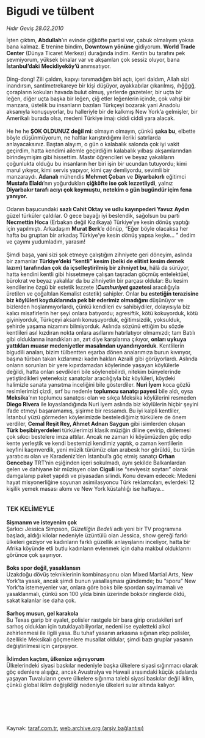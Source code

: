 # Bigudi ve tülbent

*Hıdır Geviş 28.02.2010*

<div class="taraf_structure_2col_1zq">
<div class="margen_n">



 <p>İşten çıktım, <b>Abdullah</b>’ın evinde çiğköfte partisi var, çabuk olmalıyım yoksa bana kalmaz. <b>E</b> trenine bindim, <b>Downtown yönüne</b> gidiyorum. <b>World Trade Center</b> (Dünya Ticaret Merkezi) durağında indim. Kentin bu tarafını pek sevmiyorum, yüksek binalar var ve akşamları çok sessiz oluyor, bana <b>İstanbul’daki</b> <b>Mecidiyeköy’ü </b>anımsatıyor. <br/><br/>Ding-dong! Zili çaldım, kapıyı tanımadığım biri açtı, içeri daldım, Allah sizi inandırsın, santimetrekareye bir kişi düşüyor, ayakkabılar çıkarılmış, ıhğğgğ, çorapların kokuları havada bulut olmuş, yerlerde gazeteler, bir uçta bir leğen, diğer uçta başka bir leğen, çiğ etler leğenlerin içinde, çok vahşi bir manzara, üstelik bu insanların bazıları Türkçeyi bozarak yani Anadolu aksanıyla konuşuyorlar, bu halleriyle bir de kalkmış New York’a gelmişler, bir Amerikalı burada olsa, medeni Türkiye imajı ciddi ciddi yara alacak. <br/><br/>He he he <b>ŞOK OLDUNUZ değil mi</b>: olmayın olmayın, çünkü <b>şaka bu</b>, elbette böyle düşünmüyorum, ne haltlar karıştırdığımı ileriki satırlarda anlayacaksınız. Baştan alayım, o gün o kalabalık salonda çok iyi vakit geçirdim, hatta kendimi ailemle geçirdiğim kalabalık yılbaşı akşamlarından birindeymişim gibi hissettim. Mastır öğrencileri ve beyaz yakalıların çoğunlukta olduğu bu insanların her biri işin bir ucundan tutuyordu; kimi marul yıkıyor, kimi servis yapıyor, kimi çay demliyordu, sevimli bir manzaraydı. <b>Adanalı </b>mühendis <b>Mehmet Çoban</b> ve <b>Diyarbakırlı</b> eğitimci <b>Mustafa Elaldı</b>’nın yoğurdukları <b>çiğköfte ise çok lezzetliydi</b>, yalnız <b>Diyarbakır tarafı acıyı çok koymuştu, netekim o gün bugündür içim fena yanıyor. </b><br/><br/>Odanın başucundaki <b>sazlı Cahit Oktay ve udlu kayınpederi Yavuz</b> <b>Aydın</b> güzel türküler çaldılar. O gece bayağı iyi beslendik, sağolsun bu parti <b>Necmettin Hoca</b> (Erbakan değil Kızılkaya) Türkiye’ye kesin dönüş yaptığı için yapılmıştı. Arkadaşım <b>Murat Berk</b>’e dönüp, “Eğer böyle olacaksa her hafta bu gruptan bir arkadaş Türkiye’ye kesin dönüş yapsa keşke... ” dedim ve çayımı yudumladım, yarasın! <br/><br/>Şimdi başa, yani sizi şok etmeye çalıştığım zihniyete geri döneyim, aslında bir zamanlar <b>Türkiye’deki “kentli” kesim (belki de elitist kesim demek lazım) tarafından çok da içselleştirilmiş bir zihniyet bu</b>, hâlâ da sürüyor, hatta kendini kentli gibi hissetmeye çalışan taşradan göçmüş entelektüel, bürokrat ve beyaz yakalılar da bu zihniyetin bir parçası oldular: Bu kesim kendilerine özgü bir estetik lezzete (<b><i>Cumhuriyet</i> gazetesi </b>aracılığıyla üretilen ve çoğaltılan Kemalist estetik) sahipler. Onlar <b>bu estetiğin terazisine biz köylüleri koyduklarında pek bir ederimiz olmadığını</b> düşünüyor ve bizlerden hoşlanmıyorlardı, çünkü kendileri ev sahibiydiler, dolayısıyla biz kalıcı misafirlerin her şeyi onlara batıyordu; agresiftik, kötü kokuyorduk, kötü giyiniyorduk, Türkçeyi aksanlı konuşuyorduk, eğitimsizdik, yoksulduk, şehirde yaşama nizamını bilmiyorduk. Aslında sözünü ettiğim bu sözde kentlileri asıl kızdıran nokta onlara asıllarını hatırlatıyor olmamızdı; tam Batılı gibi olduklarına inandıkları an, zırt diye karşılarına çıkıyor, <b>onları uykuya yattıkları muasır medeniyetler masalından uyandırıyorduk</b>. Kentlilerin bigudili anaları, bizim tülbentten eşarba dönen analarımıza burun kıvırıyor, başına türban takan kızlarımızı kadın hakları Azraili gibi görüyorlardı. Aslında onların sorunları bir yere kıpırdamadan köylerinde yaşayan köylülerle değildi, hatta onları sevdikleri bile söylenebilirdi, nitekim bünyelerinde yetiştirdikleri yeteneksiz sanatçılar aracılığıyla biz köylüleri, köydeki halimizle sanata yansıtma inceliğini bile gösterdiler. <b>Nuri İyem</b> koca gözlü resimlerimizi çizdi, sırf bu nedenle <b>toplumcu sanatçı payesi</b> bile aldı, oysa <b>Meksika</b>’nın toplumcu sanatçısı olan ve sıkça Meksika köylülerini resmeden <b>Diego Rivera</b> ile kıyaslandığında Nuri iyem aslında biz köylülerin hiçbir şeyini ifade etmeyi başaramamış, şişirme bir ressamdı. Bu iyi kalpli kentliler, İstanbul yüzü görmeden köylerimizde bestelediğimiz türkülere de önem verdiler, <b>Cemal Reşit Rey, Ahmet Adnan Saygun</b> gibi isimlerden oluşan <b>Türk beşibiryerdeleri </b>türkülerimizi klasik müziğin diline çevirip, dinlemesi çok sıkıcı bestelere imza attılar. Ancak ne zaman ki köyümüzden göç edip kente yerleştik ve kendi bestemizi kendimiz yaptık, o zaman kentlilerin keyfini kaçırıverdik, yeni müzik türümüz olan arabesk hor görüldü, bu türün yaratıcısı olan ve Karadeniz’den İstanbul’a göç etmiş sanatçı <b>Orhan Gencebay</b> TRT’nin eşiğinden içeri sokulmadı, aynı şekilde Balkanlardan gelen ve dahiyane bir müzisyen olan <b>Ciguli </b>ise “seviyesiz soytarı” olarak damgalanıp paket yapıldı ve piyasadan silindi. Konu devam edecek: Medeni hayat misyonerliğine soyunan asimilasyoncu Türk reklamcıları, evlerdeki 12 kişilik yemek masası akımı ve New York küstahlığı ise haftaya... <b><br/><br/><br/><font size="3">TEK KELİMEYLE</font></b><b> <br/><br/>Sişmanım ve isteyenim çok</b> <br/>Şarkıcı Jessica Simpson, <i>Güzelliğin Bedeli</i> adlı yeni bir TV programına başladı, aldığı kilolar nedeniyle üzüntülü olan Jessica, show gereği farklı ülkeleri geziyor ve kadınların farklı güzellik anlayışlarını inceliyor, hatta bir Afrika köyünde etli butlu kadınların evlenmek için daha makbul olduklarını görünce çok şaşırıyor.<b> <br/><br/>Boks spor değil, yasaklansın</b> <br/>Uzakdoğu dövüş tekniklerinin kombinasyonu olan Mixed Martial Arts, New York’ta yasak, ancak şimdi bunun yasallaşması gündemde; bu “sporu” New York’ta istemeyenler var, onlara göre boks bile spordan sayılmamalı ve yasaklanmalı, çünkü son 100 yılda binin üzerinde boksör ringlerde öldü, sakat kalanlar ise daha çok.<b> <br/><br/>Sarhoş musun, gel karakola</b> <br/>Bu Texas garip bir eyalet, polisler rastgele bir bara girip oradakileri sırf sarhoş oldukları için tutuklayabiliyorlar, nedeni ise eyaletteki alkol zehirlenmesi ile ilgili yasa. Bu tuhaf yasanın arkasına sığınan ırkçı polisler, özellikle Meksikalı göçmenlere musallat oldular, şimdi bazı gruplar yasanın değiştirilmesi için çarpışıyor.<b> <br/><br/>İklimden kaçtım, ülkenize sığınıyorum</b> <br/>Ülkelerindeki siyasi baskılar nedeniyle başka ülkelere siyasi sığınmacı olarak göç edenlere alışığız, ancak<b> </b>Avustralya ve Hawaii arasındaki küçük adalarda yaşayan Tuvaluların çevre ülkelere sığınma talebi siyasi baskılar değil iklim, çünkü global iklim değişikliği nedeniyle ülkeleri sular altında kalıyor.</p>
<br/>
<br/>
<br/>



<br/>


<div id="taraf_not">
</div>

</div>


</div>

Kaynak: [taraf.com.tr](http://taraf.com.tr:80/makale/10270.htm), [web.archive.org (arşiv bağlantısı)](http://web.archive.org/web/20100303161639/http://taraf.com.tr:80/makale/10270.htm)
